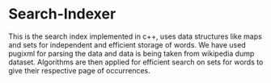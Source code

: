# Search-Indexer
 This is the search index implemented in c++, uses data structures like maps and sets for independent and efficient storage of words. 
 We have used pugixml for parsing the data and data is being taken from wikipedia dump dataset. 
 Algorithms are then applied for efficient search on sets for words to give their respective page of occurrences.
